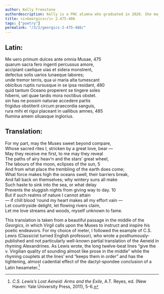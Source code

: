```yaml
---
author: Kelly Freestone
authordescription: Kelly is a PHC alumna who graduated in 2020. She majored in Classical Liberal Arts.
title: <i>Georgics</i> 2.475-486
tags: ["poetry"]
permalink: "/3/2/georgics-2-475-486/"
---
```


## Latin:
Me uero primum dulces ante omnia Musae, 475<br>
quarum sacra fero ingenti percussus amore,<br>
accipiant caelique uias et sidera monstrent,<br>
defectus solis uarios lunaeque labores;<br>
unde tremor terris, qua ui maria alta tumescant<br>
obicibus ruptis rursusque in se ipsa residant, 480<br>
quid tantum Oceano properent se tingere soles<br>
hiberni, uel quae tardis mora noctibus obstet.<br>
sin has ne possim naturae accedere partis<br>
frigidus obstiterit circum praecordia sanguis,<br>
rura mihi et rigui placeant in uallibus amnes, 485<br>
flumina amem siluasque inglorius.<br>

## Translation:
For my part, may the Muses sweet beyond compare,<br>
Whose sacred rites I, stricken by a great love, bear —<br>
May they receive me first, to me may they reveal<br>
The paths of airy heav’n and the stars’ great wheel,<br>
The labours of the moon, eclipses of the sun, 5<br>
And from what place the trembling of the earth does come;<br>
What force makes high the oceans swell, their barriers break,<br>
And fall back on themselves; why wintery suns all make<br>
Such haste to sink into the sea, or what delay<br>
Prevents the sluggish nights from giving way to day. 10<br>
But if such realms of nature I cannot attain<br>
— if chill blood ’round my heart makes all my effort vain —<br>
Let countryside delight, let flowing rivers claim,<br>
Let me love streams and woods, myself unknown to fame.<br>

This translation is taken from a beautiful passage in the middle of the
*Georgics*, in which Virgil calls upon the Muses to instruct and inspire
his poetic endeavors. For my choice of meter, I followed the example of
C.S. Lewis (Classicist turned English professor), who wrote a
posthumously-published and not particularly well-known partial
translation of the Aeneid in rhyming Alexandrines. As Lewis wrote, the
long twelve-beat lines “give the v. Virgilian quality of sounding almost
like prose in the middle” while the rhyming couplets at the lines’ end
“keeps them in order” and has the tightening, almost cadential effect of
the dactyl-spondee conclusion of a Latin hexameter.[^1]

[^1]: *C.S. Lewis’s Lost Aeneid: Arms and the Exile*, A.T. Reyes, ed. (New Haven: Yale
University Press, 2011), 5-6.